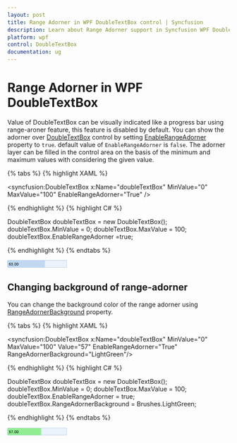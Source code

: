 ```yaml
---
layout: post
title: Range Adorner in WPF DoubleTextBox control | Syncfusion
description: Learn about Range Adorner support in Syncfusion WPF DoubleTextBox control and more details about the control features.
platform: wpf
control: DoubleTextBox 
documentation: ug
---
```


# Range Adorner in WPF DoubleTextBox 

Value of DoubleTextBox can be visually indicated like a progress bar using range-aroner feature, this feature is disabled by default. You can show the adorner over [DoubleTextBox](https://www.syncfusion.com/wpf-ui-controls/double-textbox) control by setting [EnableRangeAdorner](https://help.syncfusion.com/cr/cref_files/wpf/Syncfusion.Shared.Wpf~Syncfusion.Windows.Shared.EditorBase~EnableRangeAdorner.html) property to `true`. default value of `EnableRangeAdorner` is `false`. The adorner layer can be filled in the control area on the basis of the minimum and maximum values with considering the given value.

{% tabs %}
{% highlight XAML %}

<syncfusion:DoubleTextBox x:Name="doubleTextBox" MinValue="0" MaxValue="100" EnableRangeAdorner="True" />

{% endhighlight %}
{% highlight C# %}

DoubleTextBox doubleTextBox = new DoubleTextBox();
doubleTextBox.MinValue = 0;
doubleTextBox.MaxValue = 100;
doubleTextBox.EnableRangeAdorner =true;

{% endhighlight %}
{% endtabs %}

![DoubleTextBox default background of Range Adorner](Range-Adorner_images/Range-Adorner_img1.png)

## Changing background of range-adorner

You can change the background color of the range adorner using [RangeAdornerBackground](https://help.syncfusion.com/cr/cref_files/wpf/Syncfusion.Shared.Wpf~Syncfusion.Windows.Shared.EditorBase~RangeAdornerBackground.html) property.

{% tabs %}
{% highlight XAML %}

<syncfusion:DoubleTextBox x:Name="doubleTextBox" MinValue="0" MaxValue="100" Value="57" EnableRangeAdorner="True" RangeAdornerBackground="LightGreen"/>

{% endhighlight %}
{% highlight C# %}

DoubleTextBox doubleTextBox = new DoubleTextBox();
doubleTextBox.MinValue = 0;
doubleTextBox.MaxValue = 100;
doubleTextBox.EnableRangeAdorner = true;
doubleTextBox.RangeAdornerBackground = Brushes.LightGreen;

{% endhighlight %}
{% endtabs %}

![DoubleTextBox customized background of Range Adorner ](Range-Adorner_images/Range-Adorner_img2.png)
